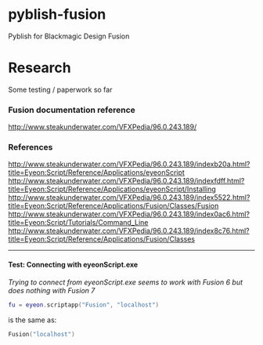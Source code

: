 # pyblish-fusion
Pyblish for Blackmagic Design Fusion


# Research

Some testing / paperwork so far

### Fusion documentation reference

http://www.steakunderwater.com/VFXPedia/96.0.243.189/

### References

http://www.steakunderwater.com/VFXPedia/96.0.243.189/indexb20a.html?title=Eyeon:Script/Reference/Applications/eyeonScript
http://www.steakunderwater.com/VFXPedia/96.0.243.189/indexfdff.html?title=Eyeon:Script/Reference/Applications/eyeonScript/Installing
http://www.steakunderwater.com/VFXPedia/96.0.243.189/index5522.html?title=Eyeon:Script/Reference/Applications/Fusion/Classes/Fusion
http://www.steakunderwater.com/VFXPedia/96.0.243.189/index0ac6.html?title=Eyeon:Script/Tutorials/Command_Line
http://www.steakunderwater.com/VFXPedia/96.0.243.189/index8c76.html?title=Eyeon:Script/Reference/Applications/Fusion/Classes

---

#### Test: Connecting with eyeonScript.exe

*Trying to connect from eyeonScript.exe seems to work with Fusion 6 but does nothing with Fusion 7*

```Lua
fu = eyeon.scriptapp("Fusion", "localhost")
```

is the same as:

```Lua
Fusion("localhost")
```